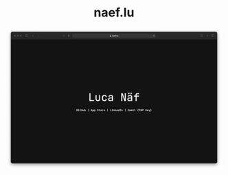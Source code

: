 <div align="center">
    <h1>naef.lu</h1>
</div>

<p align="center">
  <img src="screenshot.png">
</p>